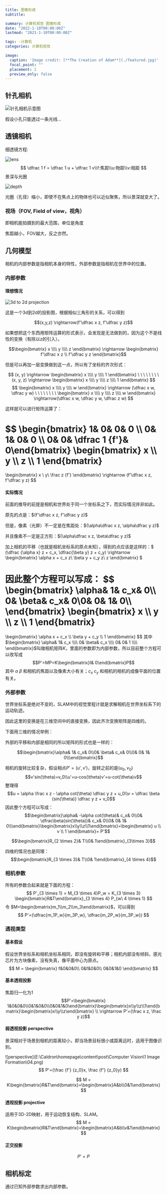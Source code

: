 ```yaml
---
title: 图像形成
subtitle: 

summary: 计算机视觉 图像形成
date: "2022-1-10T00:00:00Z"
lastmod: "2021-1-10T00:00:00Z"

tags: -计算机
categories: 计算机视觉

image:
  caption: 'Image credit: [**The Creation of Adam**](./featured.jpg)'
  focal_point: ""
  placement: 2
  preview_only: false
---
```


## 针孔相机

![针孔相机示意图](https://penway.cn/post/computer-vision/1-image-formation/00.png)

假设小孔只能透过一条光线...

## 透镜相机

细透镜方程:

![lens](https://penway.cn/post/computer-vision/1-image-formation/02)
$$ \dfrac 1 f = \dfrac 1 u + \dfrac 1 v\\f:焦距\\u:物距\\v:相距 $$
景深与光圈

![depth](https://penway.cn/post/computer-vision/1-image-formation/03.png)

光圈（孔径）缩小，即使不在焦点上的物体也可以近似聚焦，所以景深就变大了。

### 视场（FOV, Field of view，视角）

即相机能拍摄到的最大范围，单位是角度

焦距越小，FOV越大，反之亦然。

## 几何模型

相机的内部参数是指相机本身的特性，外部参数是指相机在世界中的位置。

### 内部参数

#### 理想情况

![3d to 2d projection](https://penway.cn/post/computer-vision/1-image-formation/01.png)

这是一个3d到2d的投影图，根据相似三角形的关系，可以得到

$$(x,y,z) \rightarrow(f'\dfrac x z, f'\dfrac y z)$$

如果想把这个东西用矩阵运算的形式表示，会发现是无法做到的，因为这个不是线性的变换（有除以z的引入）。

$$\begin{bmatrix} x \\\\ y \\\\ z \end{bmatrix} \rightarrow \begin{bmatrix} f'\dfrac x z \\ f'\dfrac y z \end{bmatrix}$$

但是可以再加一层变换做到这一点，所以有了坐标的齐次形式：

$$
(x, y) \rightarrow 
\begin{bmatrix} 
x \\\\ y \\\\ 1
\end{bmatrix}
\ \ \ \ \ \ \ \ 
(x, y, z) \rightarrow
\begin{bmatrix} 
x \\\\ y \\\\ z \\\\ 1
\end{bmatrix}
$$
$$
\begin{bmatrix}
x \\\\ y \\\\ w
\end{bmatrix}
\rightarrow (\dfrac x w, \dfrac y w) \ \ \ \ \ \ \ \ 
\begin{bmatrix}
x \\\\ y \\\\ z \\\\ w
\end{bmatrix}
\rightarrow(\dfrac x w, \dfrac y w, \dfrac z w)
$$

这样就可以进行矩阵运算了：

$$
\begin{bmatrix}     1& 0& 0& 0 \\\\ 0& 1& 0& 0 \\\\ 0& 0& \dfrac 1 {f'}& 0\end{bmatrix} 
\begin{bmatrix} x \\\\ y \\\\ z \\\\ 1 \end{bmatrix} 
= 
\begin{bmatrix} x \\ y\\ \frac z {f'} \end{bmatrix} 
\rightarrow 
(f'\dfrac x z, f'\dfrac y z)
$$

#### 实际情况

前面的推导的前提是相机和世界处于同一个坐标系之下，而实际情况并非如此。

原先的点是：$(f'\dfrac x z, f'\dfrac y z)$

但是，像素（光屏）不一定是在焦距处：$(\alpha\dfrac x z, \alpha\dfrac y z)$

并且像素不一定是正方形：$(\alpha\dfrac x z, \beta\dfrac y z)$

加上相机的平移（也就是相机坐标系的原点未知），得到的点应该是这样的：$ (\dfrac {\alpha x} z + c_x, \dfrac{\beta y} z + c_y) \rightarrow \begin{bmatrix} \alpha x + c_x z\\ \beta y + c_y z\\ z \end{bmatrix} $

因此整个方程可以写成：
$$
\begin{bmatrix}
\alpha& 1& c_x& 0\\\\
0& \beta& c_x& 0\\0& 0& 1& 0\\\\
\end{bmatrix}
\begin{bmatrix}
x \\\\ y \\\\ z \\\\ 1
\end{bmatrix}
=
\begin{bmatrix}
\alpha x + c_x \\\\ \beta y + c_y \\\\ 1
\end{bmatrix}
$$
其中$\begin{bmatrix} \alpha& 1& c_x \\\\ 0& \beta& c_x \\\\ 0& 0& 1 \\\\ \end{bmatrix}$叫做相机矩阵$K$，里面的参数即为内部参数，所以目前整个方程可以改写成
$$P'=MP=K\begin{bmatrix}I& 0\end{bmatrix}P$$
其中 $\alpha\ \beta$ 和相机的焦距以及像素大小有关；$c_x\ c_y$ 和相机的相机的成像平面的位置有关。

### 外部参数

世界坐标系是绝对不变的，SLAM中的视觉里程计就是求解相机在世界坐标系下的运动轨迹。

因此这里的变换是在三维空间中的直接变换，因此齐次变换矩阵是四维的。

下面用三维的情况举例：

外部的平移和内部是相同的所以矩阵的形式也是一样的：

$$\begin{bmatrix}\alpha& 1& c_x& 0\\0& \beta& c_x& 0\\0& 0& 1& 0\\\end{bmatrix}$$

相机的旋转比较复杂，假设相点$P'=(u',v')$，旋转之前的是$(u_0,v_0)$
$$v'sin(\theta)=v_0\\u'=u-cos(\theta)v'=u-cot(\theta)v$$
整理得
$$u = \alpha \frac x z - \alpha cot(\theta) \dfrac y z + u_0\\v = \dfrac \beta {sin(\theta)} \dfrac y z + v_0$$
因此整个方程可以写成：
$$\begin{bmatrix}\alpha& -\alpha cot(\theta)& c_x& 0\\0& \dfrac\beta{sin(\theta)}& c_x& 0\\0& 0& 1& 0\\\end{bmatrix}\begin{bmatrix}x\\y\\z\\1\end{bmatrix}=\begin{bmatrix} u \\ v \\ 1 \end{bmatrix}= P'$$

$$\begin{bmatrix}R_{2 \times 2}& T\\0& 1\end{bmatrix}_{3\times 3}$$

四维的情况也是同理：
$$\begin{bmatrix}R_{3 \times 3}& T\\0& 1\end{bmatrix}_{4 \times 4}$$

### 相机参数

所有的参数合起来就是下面的方程：
$$
P'_{3 \times 1} = M_{3 \times 4}P_w = K_{3 \times 3} \begin{bmatrix}R&T\end{bmatrix}_{3 \times 4} P_{w\ 4 \times 1}
$$
令 $M=\begin{bmatrix}m_1\\m_2\\m_3\end{bmatrix}$，可以得到
$$
P'=(\dfrac{m_1P_w}{m_3P_w}, \dfrac{m_2P_w}{m_3P_w})
$$

### 透视类型

#### 基本假设

假设世界坐标系和相机坐标系相同，即没有旋转和平移；相机内部没有倾斜，感光芯片为方块像素，没有失真，像平面中心为原点。
$$
M = 
\begin{bmatrix} 
f&0&0&0\\
0&f&0&0\\
0&0&1&0
\end{bmatrix}
$$

#### 基本透视投影

焦距归一化为1
$$P'=\begin{bmatrix} 1&0&0&0\\0&1&0&0\\0&0&1&0\end{bmatrix}\begin{bmatrix}x\\y\\z\\1\end{bmatrix}\begin{bmatrix}x\\y\\z\end{bmatrix} \\ \rightarrow P'=(\frac x z, \frac y z)$$

#### 弱透视投影 perspective

景深相对于场景到相机的距离较小，即当场景目标很小或距离远时，适用于图像识别。

![perspective](E:\Caldron\homepage\content\post\Computer Vision\1 Image Formation\04.png)
$$
P'=(\frac {f'} {z_0}x, \frac {f'} {z_0}y)
$$

$$
M = K\begin{bmatrix}R&T\end{bmatrix}=\begin{bmatrix}A&b\\0&1\end{bmatrix}
$$

#### 透视投影 projective

适用于3D-2D映射，用于运动恢复结构、SLAM。
$$
M = K\begin{bmatrix}R&T\end{bmatrix}=\begin{bmatrix}A&b\\v&1\end{bmatrix}
$$


#### 正交投影

$$
P'=P
$$

## 相机标定

通过已知外部参数求出内部参数。

